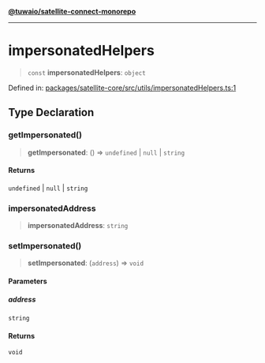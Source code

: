 [**@tuwaio/satellite-connect-monorepo**](../../../README.md)

***

# impersonatedHelpers

> `const` **impersonatedHelpers**: `object`

Defined in: [packages/satellite-core/src/utils/impersonatedHelpers.ts:1](https://github.com/TuwaIO/satellite-connect/blob/bbc901b8bff3563e4096dc064e78e33cabbe6cb0/packages/satellite-core/src/utils/impersonatedHelpers.ts#L1)

## Type Declaration

### getImpersonated()

> **getImpersonated**: () => `undefined` \| `null` \| `string`

#### Returns

`undefined` \| `null` \| `string`

### impersonatedAddress

> **impersonatedAddress**: `string`

### setImpersonated()

> **setImpersonated**: (`address`) => `void`

#### Parameters

##### address

`string`

#### Returns

`void`
